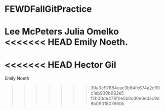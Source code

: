 # FEWDFallGitPractice
Lee McPeters
Julia Omelko
<<<<<<< HEAD
Emily Noeth.
=======
<<<<<<< HEAD
Hector Gil
=======
Emily Noeth
>>>>>>> 30a0e97684eae3b64fe674a2c90c1eb930b992e5
>>>>>>> f2b00de478f0e0b0cd0e6edac9d8b0931807660b

